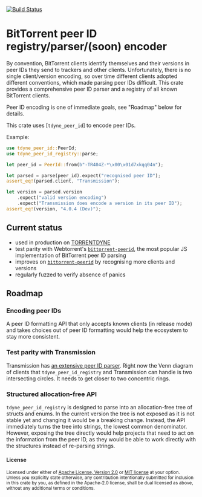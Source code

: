 [![Build Status](https://github.com/torrentdyne/tdyne-peer-id-registry/actions/workflows/ci.yml/badge.svg)](https://github.com/torrentdyne/tdyne-peer-id-registry/actions/workflows/ci.yml)

<!-- cargo-rdme start -->

# BitTorrent peer ID registry/parser/(soon) encoder

By convention, BitTorrent clients identify themselves and their versions in
peer IDs they send to trackers and other clients.
Unfortunately, there is no single client/version encoding, so over time different clients
adopted different conventions, which made parsing peer IDs difficult.
This crate provides a comprehensive peer ID parser and a registry of all known
BitTorrent clients.

Peer ID encoding is one of immediate goals, see "Roadmap"
below for details.

This crate uses [`tdyne_peer_id`] to encode peer IDs.

Example:

```rust
use tdyne_peer_id::PeerId;
use tdyne_peer_id_registry::parse;

let peer_id = PeerId::from(b"-TR404Z-*\x00\x01d7xkqq04n");

let parsed = parse(peer_id).expect("recognised peer ID");
assert_eq!(parsed.client, "Transmission");

let version = parsed.version
    .expect("valid version encoding")
    .expect("Transmission does encode a version in its peer ID");
assert_eq!(version, "4.0.4 (Dev)");
```

## Current status

* used in production on [TORRENTDYNE](https://torrentdyne.com)
* test parity with Webtorrent's [`bittorrent-peerid`](https://github.com/webtorrent/bittorrent-peerid),
  the most popular JS implementation of BitTorrent peer ID parsing
* improves on [`bittorrent-peerid`](https://github.com/webtorrent/bittorrent-peerid) by
  recognising more clients and versions
* regularly fuzzed to verify absence of panics

## Roadmap

### Encoding peer IDs

A peer ID formatting API that only accepts known clients (in release mode) and
takes choices out of peer ID formatting would help the ecosystem to stay more consistent.

### Test parity with Transmission

Transmission has
[an extensive peer ID parser](https://github.com/transmission/transmission/blob/0c52b710ad241c2b68cb9c7a9eb68a8532b290d0/libtransmission/clients.cc).
Right now the Venn diagram of clients that `tdyne_peer_id_registry` and Transmission
can handle is two intersecting circles. It needs to get closer to two concentric rings.

### Structured allocation-free API

`tdyne_peer_id_registry` is designed to parse into an allocation-free tree
of structs and enums. In the current version the tree is not exposed as it is not stable yet
and changing it would be a breaking change. Instead, the API immediately turns the tree
into strings, the lowest common denominator. However, exposing the tree directly
would help projects that need to act on the information from the peer ID,
as they would be able to work directly with the structures instead of re-parsing strings.

<!-- cargo-rdme end -->

#### License

<sup>
Licensed under either of <a href="LICENSE-APACHE">Apache License, Version
2.0</a> or <a href="LICENSE-MIT">MIT license</a> at your option.
</sup>

<br>

<sub>
Unless you explicitly state otherwise, any contribution intentionally submitted
for inclusion in this crate by you, as defined in the Apache-2.0 license, shall
be dual licensed as above, without any additional terms or conditions.
</sub>
